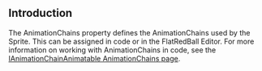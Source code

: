 ## Introduction

The AnimationChains property defines the AnimationChains used by the Sprite. This can be assigned in code or in the FlatRedBall Editor. For more information on working with AnimationChains in code, see the [IAnimationChainAnimatable AnimationChains page](/documentation/api/flatredball/graphics/animation/flatredball-graphics-ianimationchainanimatable/animationchains.md).
